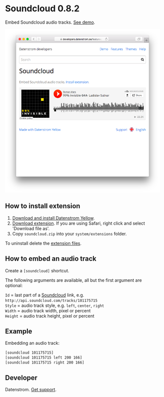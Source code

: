 Soundcloud 0.8.2
================
Embed Soundcloud audio tracks. [See demo](https://developers.datenstrom.se/features/soundcloud).

<p align="center"><img src="soundcloud-screenshot.png?raw=true" alt="Screenshot"></p>

## How to install extension

1. [Download and install Datenstrom Yellow](https://github.com/datenstrom/yellow/).
2. [Download extension](https://github.com/datenstrom/yellow-extensions/raw/master/zip/soundcloud.zip). If you are using Safari, right click and select 'Download file as'.
3. Copy `soundcloud.zip` into your `system/extensions` folder.

To uninstall delete the [extension files](extension.ini).

## How to embed an audio track

Create a `[soundcloud]` shortcut.
 
The following arguments are available, all but the first argument are optional:

`Id` = last part of a [Soundcloud](http://www.soundcloud.com/) link, e.g. `http://api.soundcloud.com/tracks/101175715`  
`Style` = audio track style, e.g. `left`, `center`, `right`  
`Width` = audio track width, pixel or percent  
`Height` = audio track height, pixel or percent   

## Example

Embedding an audio track:

    [soundcloud 101175715]
    [soundcloud 101175715 left 200 166]
    [soundcloud 101175715 right 200 166]

## Developer

Datenstrom. [Get support](https://developers.datenstrom.se/help/support).
